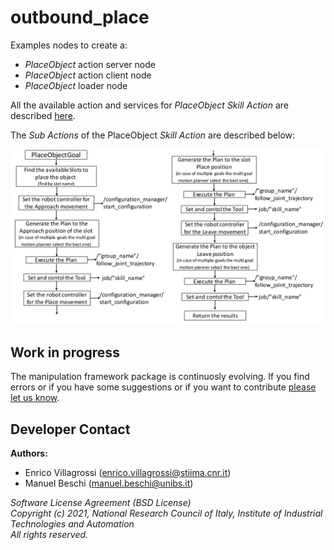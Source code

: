 # outbound_place #

Examples nodes to create a:

- *PlaceObject* action server node
- *PlaceObject* action client node
- *PlaceObject* loader node

All the available action and services for *PlaceObject* *Skill Action* are described [here](../manipulation_utils/README.md).

The *Sub Actions* of the PlaceObject *Skill Action* are described below:

![PlaceObjects *Sub Actions*.](../documentation/PlaceObjects_sub_actions.png)

## Work in progress
The manipulation framework package is continuosly evolving. If you find errors or if you have some suggestions or if you want to contribute [please let us know](https://github.com/JRL-CARI-CNR-UNIBS/manipulation/issues).

## Developer Contact
**Authors:**   
- Enrico Villagrossi (enrico.villagrossi@stiima.cnr.it)  
- Manuel Beschi (manuel.beschi@unibs.it)  


_Software License Agreement (BSD License)_    
_Copyright (c) 2021, National Research Council of Italy, Institute of Industrial Technologies and Automation_    
_All rights reserved._
